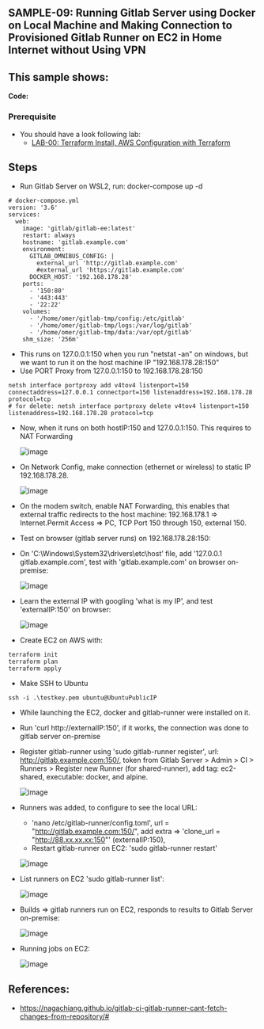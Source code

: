 ## SAMPLE-09: Running Gitlab Server using Docker on Local Machine and Making Connection to Provisioned Gitlab Runner on EC2 in Home Internet without Using VPN

This sample shows:
- 

**Code:** 

### Prerequisite

- You should have a look following lab: 
  - [LAB-00: Terraform Install, AWS Configuration with Terraform](https://github.com/omerbsezer/Fast-Terraform/blob/main/LAB00-Terraform-Install-AWS-Configuration.md)

## Steps

- Run Gitlab Server on WSL2, run: docker-compose up -d

```
# docker-compose.yml
version: '3.6'
services:
  web:
    image: 'gitlab/gitlab-ee:latest'
    restart: always
    hostname: 'gitlab.example.com'
    environment:
      GITLAB_OMNIBUS_CONFIG: |
        external_url 'http://gitlab.example.com'
        #external_url 'https://gitlab.example.com'
      DOCKER_HOST: '192.168.178.28'
    ports:
      - '150:80'
      - '443:443'
      - '22:22'
    volumes:
      - '/home/omer/gitlab-tmp/config:/etc/gitlab'
      - '/home/omer/gitlab-tmp/logs:/var/log/gitlab'
      - '/home/omer/gitlab-tmp/data:/var/opt/gitlab'
    shm_size: '256m'
```

- This runs on 127.0.0.1:150 when you run "netstat -an" on windows, but we want to run it on the host machine IP "192.168.178.28:150"
- Use PORT Proxy from 127.0.0.1:150 to 192.168.178.28:150

```
netsh interface portproxy add v4tov4 listenport=150 connectaddress=127.0.0.1 connectport=150 listenaddress=192.168.178.28 protocol=tcp
# for delete: netsh interface portproxy delete v4tov4 listenport=150 listenaddress=192.168.178.28 protocol=tcp
```

- Now, when it runs on both hostIP:150 and 127.0.0.1:150. This requires to NAT Forwarding

  ![image](https://github.com/omerbsezer/Fast-Terraform/assets/10358317/f1419f87-f3ef-4666-b4d8-9bb6fd3e0295)

- On Network Config, make connection (ethernet or wireless) to static IP 192.168.178.28.
  
  ![image](https://github.com/omerbsezer/Fast-Terraform/assets/10358317/437d7e0b-5a76-4a94-999b-a9c6dfc07f67)

- On the modem switch, enable NAT Forwarding, this enables that external traffic redirects to the host machine: 192.168.178.1 => Internet.Permit Access => PC, TCP Port 150 through 150, external 150.
 
- Test on browser (gitlab server runs) on 192.168.178.28:150:

- On 'C:\Windows\System32\drivers\etc\host' file, add '127.0.0.1 gitlab.example.com', test with 'gitlab.example.com' on browser on-premise:
  
  ![image](https://github.com/omerbsezer/Fast-Terraform/assets/10358317/2349083d-c9b2-4ad2-980a-24839d169e76)

- Learn the external IP with googling 'what is my IP', and test 'externalIP:150' on browser:

  ![image](https://github.com/omerbsezer/Fast-Terraform/assets/10358317/1a692453-4b6e-4bc6-9898-bfe31f28ee1d)

- Create EC2 on AWS with:

```
terraform init
terraform plan
terraform apply
```

- Make SSH to Ubuntu

```
ssh -i .\testkey.pem ubuntu@UbuntuPublicIP
```

- While launching the EC2, docker and gitlab-runner were installed on it. 
- Run 'curl http://externalIP:150', if it works, the connection was done to gitlab server on-premise

- Register gitlab-runner using 'sudo gitlab-runner register', url: http://gitlab.example.com:150/, token from Gitlab Server > Admin > CI > Runners > Register new Runner (for shared-runner), add tag: ec2-shared, executable: docker, and alpine.

  ![image](https://github.com/omerbsezer/Fast-Terraform/assets/10358317/d6187256-775f-4abc-a76b-c81fa1b462fd)

- Runners was added, to configure to see the local URL:
  - 'nano /etc/gitlab-runner/config.toml', url = "http://gitlab.example.com:150/", add extra =>  'clone_url = "http://88.xx.xx.xx:150"' (externalIP:150), 
  - Restart gitlab-runner on EC2: 'sudo gitlab-runner restart'

  ![image](https://github.com/omerbsezer/Fast-Terraform/assets/10358317/8d97fbde-6e04-4038-bcbb-d7cafc1fb7c1)

- List runners on EC2 'sudo gitlab-runner list': 
  
  ![image](https://github.com/omerbsezer/Fast-Terraform/assets/10358317/b889a30a-1f0a-4668-b1a4-44633a448e46)
  
- Builds => gitlab runners run on EC2, responds to results to Gitlab Server on-premise: 
  
  ![image](https://github.com/omerbsezer/Fast-Terraform/assets/10358317/67e7e90f-caa1-462d-9125-02dd324519a6)
  
- Running jobs on EC2:

  ![image](https://github.com/omerbsezer/Fast-Terraform/assets/10358317/8964536b-5df5-427e-bb45-9091fc07ed29)

## References:
- https://nagachiang.github.io/gitlab-ci-gitlab-runner-cant-fetch-changes-from-repository/#

 
